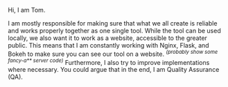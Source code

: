 Hi, I am Tom.

I am mostly responsible for making sure that what we all create is reliable and works properly together as one single tool. While the tool can be used locally, we also want it to work as a website, accessible to the greater public. This means that I am constantly working with Nginx, Flask, and Bokeh to make sure you can see our tool on a website. <sup><em>(probably show some fancy-a** server code)</em></sup> Furthermore, I also try to improve implementations where necessary. You could argue that in the end, I am Quality Assurance (QA).
